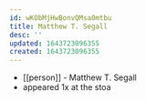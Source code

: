 ```yaml
---
id: wKObMjHwBonvQMsa0mtbu
title: Matthew T. Segall
desc: ''
updated: 1643723096355
created: 1643723096355
---
```



- [[person]] - Matthew T. Segall
- appeared 1x at the stoa
